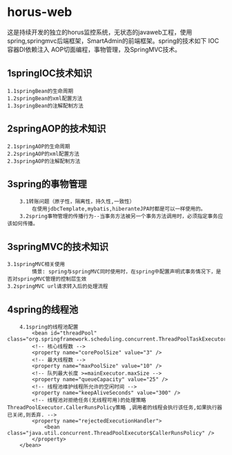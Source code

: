 # horus-web
这是持续开发的独立的horus监控系统，无状态的javaweb工程，使用spring,springmvc后端框架，SmartAdmin的前端框架。spring的技术如下 IOC容器DI依赖注入 AOP切面编程，事物管理，及SpringMVC技术。
##  1springIOC技术知识
 	1.1springBean的生命周期
	1.2springBean的xml配置方法
 	1.3springBean的注解配制方法
##  2springAOP的技术知识
 	2.1springAOP的生命周期
 	2.2springAOP的xml配置方法
 	2.3springAOP的注解配制方法
##	3spring的事物管理
		3.1转账问题（原子性，隔离性，持久性,一致性）
			在使用jdbcTemplate,mybatis,hiberanteJPA时都是可以一样使用的。
		3.2spring事物管理的传播行为--当事务方法被另一个事务方法调用时，必须指定事务应该如何传播。
## 	3springMVC的技术知识
 	3.1springMVC相关使用
			情景: spring与springMVC同时使用时，在spring中配置声明式事务情况下，是否对springMVC管理的控制层生效
	3.2springMVC url请求转入后的处理流程
##  4spring的线程池
		4.1spring的线程池配置
			<bean id="threadPool" class="org.springframework.scheduling.concurrent.ThreadPoolTaskExecutor">
			<!-- 核心线程数 -->
			<property name="corePoolSize" value="3" />
			<!-- 最大线程数 -->
			<property name="maxPoolSize" value="10" />
			<!-- 队列最大长度 >=mainExecutor.maxSize -->
			<property name="queueCapacity" value="25" />
			<!-- 线程池维护线程所允许的空闲时间 -->
			<property name="keepAliveSeconds" value="300" />
			<!-- 线程池对拒绝任务(无线程可用)的处理策略 ThreadPoolExecutor.CallerRunsPolicy策略 ,调用者的线程会执行该任务,如果执行器已关闭,则丢弃. -->
			<property name="rejectedExecutionHandler">
				<bean class="java.util.concurrent.ThreadPoolExecutor$CallerRunsPolicy" />
			</property>
		</bean>
